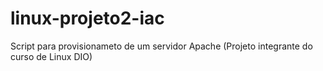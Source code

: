 # linux-projeto2-iac
 Script para provisionameto de um servidor Apache (Projeto integrante do curso de Linux DIO)

